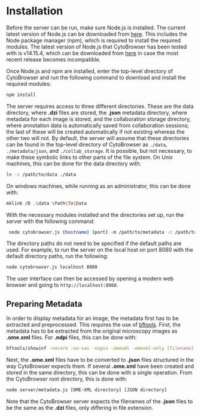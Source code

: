 # Installation
Before the server can be run, make sure Node.js is installed. The current latest version of Node.js can be downloaded from [here](https://nodejs.org/en/download/). This includes the Node package manager (npm), which is required to install the required modules. The latest version of Node.js that CytoBrowser has been tested with is v14.15.4, which can be downloaded from [here](https://nodejs.org/download/release/v14.15.4/) in case the most recent release becomes incompatible.

Once Node.js and npm are installed, enter the top-level directory of CytoBrowser and run the following command to download and install the required modules:

```bash
npm install
```

The server requires access to three different directories. These are the data directory, where **.dzi** files are stored, the **.json** metadata directory, where metadata for each image is stored, and the collaboration storage directory, where annotation data is automatically saved from collaboration sessions; the last of these will be created automatically if not existing whereas the other two will not. 
By default, the server will assume that these directories can be found in the top-level directory of CytoBrowser as `./data`, `./metadata/json`, and `./collab_storage`. It is possible, but not necessary, to make these symbolic links to other parts of the file system. On Unix machines, this can be done for the data directory with:

```bash
ln -s /path/to/data ./data
```

On windows machines, while running as an administrator, this can be done with:

```bash
mklink /D .\data \Path\To\Data
```

With the necessary modules installed and the directories set up, run the server with the following command:

```bash
 node cytobrowser.js (hostname) (port) -m /path/to/metadata -c /path/to/collab/storage -d /path/to/data
 ```

The directory paths do not need to be specified if the default paths are used. For example, to run the server on the local host on port 8080 with the default directory paths, run the following:

```bash
node cytobrowser.js localhost 8080
```

The user interface can then be accessed by opening a modern web browser and going to `http://localhost:8080`.

## Preparing Metadata

In order to display metadata for an image, the metadata first has to be extracted and preprocessed. This requires the use of [bftools](https://docs.openmicroscopy.org/bio-formats/5.7.1/users/comlinetools/index.html). First, the metadata has to be extracted from the original microscopy images as **.ome.xml** files. For **.ndpi** files, this can be done with:

```bash
bftools/showinf -nocore -no-sas -nopix -omexml -omexml-only [filename].ndpi > [OME-XML directory]/[filename].ome.xml
```

Next, the **.ome.xml** files have to be converted to **.json** files structured in the way CytoBrowser expects them. If several **.ome.xml** have been created and stored in the same directory, this can be done with a single operation. From the CytoBrowser root directory, this is done with:

```bash
node server/metadata.js [OME-XML directory] [JSON directory]
```

Note that the CytoBrowser server expects the filenames of the **.json** files to be the same as the **.dzi** files, only differing in file extension.
